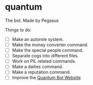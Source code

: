 # quantum
The bot. Made by Pegasus

Things to do:
- [ ] Make an autorole system.
- [ ] Make the money converter command.
- [ ] Make the special people command.
- [ ] Separate cogs into different files.
- [ ] Work on PIL related commands.
- [ ] Make a dailies command.
- [ ] Make a reputation command.
- [ ] Improve the [Quantum Bot Website](https://github.com/SVengat03/SVengat03.github.io)
